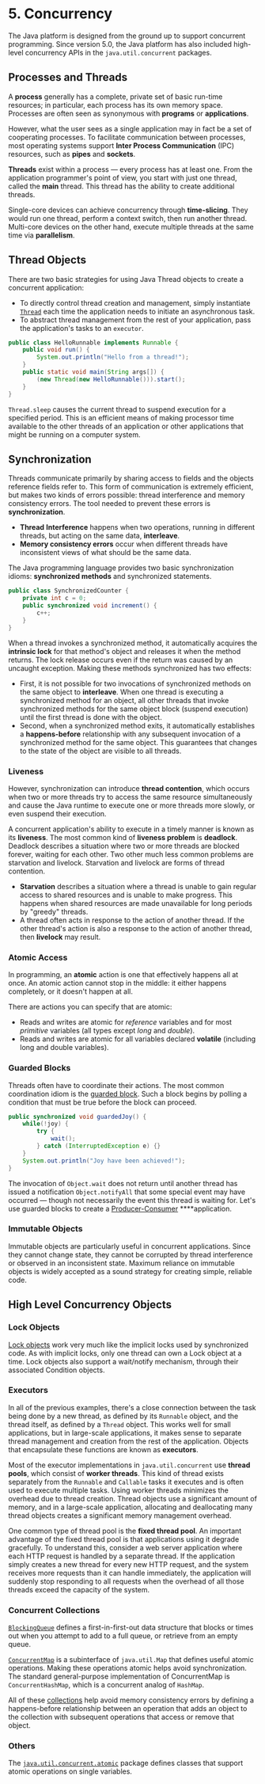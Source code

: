 # 5. Concurrency

The Java platform is designed from the ground up to support concurrent programming. Since version 5.0, the Java platform has also included high-level concurrency APIs in the `java.util.concurrent` packages.

## Processes and Threads

A **process** generally has a complete, private set of basic run-time resources; in particular, each process has its own memory space. Processes are often seen as synonymous with **programs** or **applications**.

However, what the user sees as a single application may in fact be a set of cooperating processes. To facilitate communication between processes, most operating systems support **Inter Process Communication** \(IPC\) resources, such as **pipes** and **sockets**.

**Threads** exist within a process — every process has at least one. From the application programmer's point of view, you start with just one thread, called the **main** thread. This thread has the ability to create additional threads.

Single-core devices can achieve concurrency through **time-slicing**. They would run one thread, perform a context switch, then run another thread. Multi-core devices on the other hand, execute multiple threads at the same time via **parallelism**.

## Thread Objects

There are two basic strategies for using Java Thread objects to create a concurrent application:

* To directly control thread creation and management, simply instantiate [`Thread`](https://docs.oracle.com/javase/tutorial/essential/concurrency/runthread.html) each time the application needs to initiate an asynchronous task.
* To abstract thread management from the rest of your application, pass the application's tasks to an `executor`.

```java
public class HelloRunnable implements Runnable {
    public void run() {
        System.out.println("Hello from a thread!");
    }
    public static void main(String args[]) {
        (new Thread(new HelloRunnable())).start();
    }
}
```

`Thread.sleep` causes the current thread to suspend execution for a specified period. This is an efficient means of making processor time available to the other threads of an application or other applications that might be running on a computer system.

## Synchronization

Threads communicate primarily by sharing access to fields and the objects reference fields refer to. This form of communication is extremely efficient, but makes two kinds of errors possible: thread interference and memory consistency errors. The tool needed to prevent these errors is **synchronization**.

* **Thread** **Interference** happens when two operations, running in different threads, but acting on the same data, **interleave**.
* **Memory consistency errors** occur when different threads have inconsistent views of what should be the same data.

The Java programming language provides two basic synchronization idioms: **synchronized methods** and synchronized statements.

```java
public class SynchronizedCounter {
    private int c = 0;
    public synchronized void increment() {
        c++;
    }
}
```

When a thread invokes a synchronized method, it automatically acquires the **intrinsic lock** for that method's object and releases it when the method returns. The lock release occurs even if the return was caused by an uncaught exception. Making these methods synchronized has two effects:

* First, it is not possible for two invocations of synchronized methods on the same object to **interleave**. When one thread is executing a synchronized method for an object, all other threads that invoke synchronized methods for the same object block \(suspend execution\) until the first thread is done with the object.
* Second, when a synchronized method exits, it automatically establishes a **happens-before** relationship with any subsequent invocation of a synchronized method for the same object. This guarantees that changes to the state of the object are visible to all threads.

### Liveness

However, synchronization can introduce **thread contention**, which occurs when two or more threads try to access the same resource simultaneously and cause the Java runtime to execute one or more threads more slowly, or even suspend their execution.

A concurrent application's ability to execute in a timely manner is known as its **liveness**. The most common kind of **liveness problem** is **deadlock**. Deadlock describes a situation where two or more threads are blocked forever, waiting for each other. Two other much less common problems are starvation and livelock. Starvation and livelock are forms of thread contention.

* **Starvation** describes a situation where a thread is unable to gain regular access to shared resources and is unable to make progress. This happens when shared resources are made unavailable for long periods by "greedy" threads.
* A thread often acts in response to the action of another thread. If the other thread's action is also a response to the action of another thread, then **livelock** may result.

### Atomic Access

In programming, an **atomic** action is one that effectively happens all at once. An atomic action cannot stop in the middle: it either happens completely, or it doesn't happen at all.

There are actions you can specify that are atomic:

* Reads and writes are atomic for _reference_ variables and for most _primitive_ variables \(all types except _long_ and _double_\).
* Reads and writes are atomic for all variables declared **volatile** \(including long and double variables\).

### Guarded Blocks

Threads often have to coordinate their actions. The most common coordination idiom is the [guarded block](https://docs.oracle.com/javase/tutorial/essential/concurrency/guardmeth.html). Such a block begins by polling a condition that must be true before the block can proceed. 

```java
public synchronized void guardedJoy() {
    while(!joy) {
        try {
            wait();
        } catch (InterruptedException e) {}
    }
    System.out.println("Joy have been achieved!");
}
```

The invocation of `Object.wait` does not return until another thread has issued a notification `Object.notifyAll` that some special event may have occurred — though not necessarily the event this thread is waiting for. Let's use guarded blocks to create a [Producer-Consumer](https://docs.oracle.com/javase/tutorial/essential/concurrency/guardmeth.html) ****application.

### Immutable Objects

Immutable objects are particularly useful in concurrent applications. Since they cannot change state, they cannot be corrupted by thread interference or observed in an inconsistent state. Maximum reliance on immutable objects is widely accepted as a sound strategy for creating simple, reliable code.

## High Level Concurrency Objects

### Lock Objects

[Lock objects](https://docs.oracle.com/javase/tutorial/essential/concurrency/newlocks.html) work very much like the implicit locks used by synchronized code. As with implicit locks, only one thread can own a Lock object at a time. Lock objects also support a wait/notify mechanism, through their associated Condition objects.

### Executors

In all of the previous examples, there's a close connection between the task being done by a new thread, as defined by its `Runnable` object, and the thread itself, as defined by a `Thread` object. This works well for small applications, but in large-scale applications, it makes sense to separate thread management and creation from the rest of the application. Objects that encapsulate these functions are known as **executors**.

Most of the executor implementations in `java.util.concurrent` use **thread pools**, which consist of **worker threads**. This kind of thread exists separately from the `Runnable` and `Callable` tasks it executes and is often used to execute multiple tasks. Using worker threads minimizes the overhead due to thread creation. Thread objects use a significant amount of memory, and in a large-scale application, allocating and deallocating many thread objects creates a significant memory management overhead.

One common type of thread pool is the **fixed thread pool**. An important advantage of the fixed thread pool is that applications using it degrade gracefully. To understand this, consider a web server application where each HTTP request is handled by a separate thread. If the application simply creates a new thread for every new HTTP request, and the system receives more requests than it can handle immediately, the application will suddenly stop responding to all requests when the overhead of all those threads exceed the capacity of the system.

### Concurrent Collections

[`BlockingQueue`](https://docs.oracle.com/javase/8/docs/api/java/util/concurrent/BlockingQueue.html) defines a first-in-first-out data structure that blocks or times out when you attempt to add to a full queue, or retrieve from an empty queue.

[`ConcurrentMap`](https://docs.oracle.com/javase/8/docs/api/java/util/concurrent/ConcurrentMap.html) is a subinterface of `java.util.Map` that defines useful atomic operations. Making these operations atomic helps avoid synchronization. The standard general-purpose implementation of ConcurrentMap is `ConcurrentHashMap`, which is a concurrent analog of `HashMap`.

All of these [collections](https://docs.oracle.com/javase/tutorial/essential/concurrency/collections.html) help avoid memory consistency errors by defining a happens-before relationship between an operation that adds an object to the collection with subsequent operations that access or remove that object.

### Others

The [`java.util.concurrent.atomic`](https://docs.oracle.com/javase/8/docs/api/java/util/concurrent/atomic/package-summary.html) package defines classes that support atomic operations on single variables.

